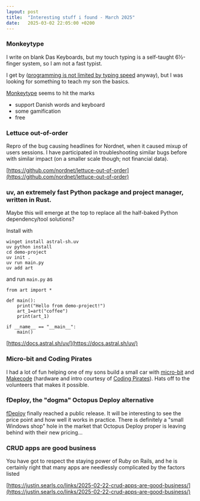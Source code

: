 ```yaml
---
layout: post
title:  "Interesting stuff i found - March 2025"
date:   2025-03-02 22:05:00 +0200
---
```

### Monkeytype
I write on blank Das Keyboards, but my touch typing is a self-taught 6½-finger system, so I am not a fast typist.

I get by ([programming is not limited by typing speed](https://blog.ploeh.dk/2018/09/17/typing-is-not-a-programming-bottleneck/#b82afa298f114b8c89113ea5f40fc278) anyway), 
but I was looking for something to teach my son the basics.

[Monkeytype](https://monkeytype.com/) seems to hit the marks

- support Danish words and keyboard
- some gamification
- free

### Lettuce out-of-order
Repro of the bug causing headlines for Nordnet, when it caused mixup of users sessions. I have participated in troubleshooting similar bugs before with similar impact (on a smaller scale though; not financial data).

[https://github.com/nordnet/lettuce-out-of-order](https://github.com/nordnet/lettuce-out-of-order)

### uv, an extremely fast Python package and project manager, written in Rust.
Maybe this will emerge at the top to replace all the half-baked Python dependency/tool solutions?

Install with
```
winget install astral-sh.uv
uv python install
cd demo-project
uv init .
uv run main.py
uv add art
```
and run `main.py` as 
```
from art import *

def main():
    print("Hello from demo-project!")
    art_1=art("coffee")
    print(art_1)

if __name__ == "__main__":
    main()
```
[https://docs.astral.sh/uv/](https://docs.astral.sh/uv/)

### Micro-bit and Coding Pirates
I had a lot of fun helping one of my sons build a small car with [micro-bit](https://www.dr.dk/skole/ultrabit) and [Makecode](https://makecode.microbit.org/) (hardware and intro courtesy of [Coding Pirates](https://codingpirates.dk/)). 
Hats off to the volunteers that makes it possible.

### fDeploy, the "dogma" Octopus Deploy alternative
[fDeploy](https://www.fdeploy.com/) finally reached a public release. It will be interesting to see the price point and how well it works in practice. 
There is definitely a "small Windows shop" hole in the market that Octopus Deploy proper is leaving behind with their new pricing...

### CRUD apps are good business
You have got to respect the staying power of Ruby on Rails, and he is certainly right that many apps are needlessly complicated by the factors listed

[https://justin.searls.co/links/2025-02-22-crud-apps-are-good-business/](https://justin.searls.co/links/2025-02-22-crud-apps-are-good-business/)

